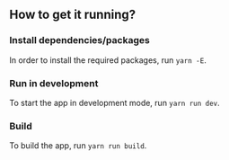 ## How to get it running?

### Install dependencies/packages

In order to install the required packages, run `yarn -E`.

### Run in development

To start the app in development mode, run `yarn run dev`.

### Build

To build the app, run `yarn run build`.
